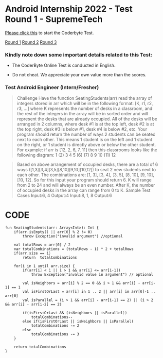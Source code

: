 # Android Internship 2022 - Test Round 1 - SupremeTech

[Please click this](https://coderbyte.com/sl-candidate?promo=supremetechcoltd-j377u:algorithm-assessment-1vp6bd6z2l) to start the Coderbyte Test.

[Round 1](https://github.com/Vanquan99/TestRound-SupremeTech)
[Round 2](https://github.com/Vanquan99/TestRound2-SupremeTech)
[Round 3](https://github.com/Vanquan99/TestRound3-SupremeTech)

### Kindly note down some important details related to this Test:

- The CoderByte Online Test is conducted in English.

- Do not cheat. We appreciate your own value more than the scores.

### Test Android Engineer (Intern/Fresher)
>Challenge
Have the function SeatingStudents(arr) read the array of integers stored in arr which will be in the 
following format: [K, r1, r2, r3, ...] where K represents the number of desks in a classroom, 
and the rest of the integers in the array will be in sorted order and will represent the desks
 that are already occupied. All of the desks will be arranged in 2 columns, 
 where desk #1 is at the top left, desk #2 is at the top right, desk #3 is below #1, desk #4 is below #2, etc. 
 Your program should return the number of ways 2 students can be seated next to each other. 
 This means 1 student is on the left and 1 student on the right, or 1 student is directly above or below the other student. 
For example: if arr is [12, 2, 6, 7, 11] then this classrooms looks like the following diagram: 
 1   (2)
 3    4
 5   (6)
(7)   8
 9    10
(11)  12
 
>Based on above arrangement of occupied desks, there are a total of 6 ways ([1,3][3,4][3,5][8,10][9,10][10,12]) to seat 2 new students next to each other. The combinations are: [1, 3], [3, 4], [3, 5], [8, 10], [9, 10], [10, 12]. So for this input your program should return 6. K will range from 2 to 24 and will always be an even number. After K, the number of occupied desks in the array can range from 0 to K. 
Sample Test Cases
Input:6, 4
Output:4
Input:8, 1, 8
Output:6

# CODE
```
fun SeatingStudents(arr: Array<Int>): Int {
    if(arr.isEmpty() || arr[0] % 2 != 0)
        throw Exception("invalid argument") //optional

    val totalRows = arr[0] / 2
    var totalCombinations = (totalRows - 1) * 2 + totalRows
    if(arr.size == 1)
        return  totalCombinations

    for(i in 1 until arr.size) {
        if(arr[i] < 1 || i > 1 && arr[i] <= arr[i-1])
            throw Exception("invalid value in argument") // optional
      
        val isNeighbors = arr[i] % 2 == 0 && i > 1 && arr[i] - arr[i-1] == 1
        val isFirstOrLast = arr[i] in 1 .. 2 || arr[i] in arr[0]-1 .. arr[0]
        val isParallel = (i > 1 && arr[i] - arr[i-1] == 2) || (i > 2 && arr[i] - arr[i-2] == 2)

        if(isFirstOrLast && (isNeighbors || isParallel))
            totalCombinations--
        else if(isFirstOrLast || isNeighbors || isParallel)
            totalCombinations -= 2
        else
            totalCombinations -= 3
    }
    
    return totalCombinations
}
```


